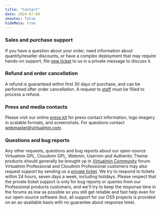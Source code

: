 ```yaml
---
title: "Contact"
date: 2024-07-09
showtoc: false
hideMeta: true
---
```


### Sales and purchase support

If you have a question about your order, need information about quantity/reseller discounts, or have a complex deployment that may require hands-on support, file [new ticket](https://forum.virtualmin.com/new-message?groupname=staff&title=Sales+and+purchase+support+request) to us in a private message to discuss it.

### Refund and order cancellation

A refund is guaranteed within first 30 days of purchase, and can be performed after order cancellation. A request to [staff](https://forum.virtualmin.com/new-message?groupname=staff&title=Refund+request) must be filled to process a refund.

### Press and media contacts

Please visit our online [press kit](/press-kit) for press contact information, logo imagery in scalable formats, and screenshots. For questions contact [webmaster@virtualmin.com](mailto:webmaster@virtualmin.com).

### Questions and bug reports

Any other requests, questions and bug reports about our open-source Virtualmin GPL, Cloudmin GPL, Webmin, Usermin and Authentic Theme products should generally be brought up in [Virtualmin Community](https://forum.virtualmin.com/) forum. Virtualmin Professional and Cloudmin Professional customers may also request support by sending us a [private ticket](https://forum.virtualmin.com/new-message?groupname=staff&body=%7C++SYSTEM+INFORMATION%7C%7C%0A%7C------------------------------%7C-------------------------------%7C%0A%7C++OS+type+and+version++%7C+++++REQUIRED+++++%7C%0A%7C++Webmin+version+++++++++%7C+++++REQUIRED+++++%7C%0A%7C++Virtualmin+version+++++%7C+++++REQUIRED+++++%7C%0A%7C++Related+packages++++++%7C+++SUGGESTED+++%7C%0A%0A%0A%0A). We try to respond to tickets within 24 hours, seven days a week, including holidays. Please respect that the private ticket support is only for bug reports or queries from our Professional products customers, and we\'ll try to keep the response time in the forums as low as possible so you still get reliable and fast help even for our open-source software (but, all support for our OSS projects is provided on an as-available basis with no guarantee about response time).   